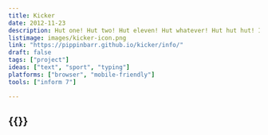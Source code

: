 ```yaml
---
title: Kicker
date: 2012-11-23
description: Hut one! Hut two! Hut eleven! Hut whatever! Hut hut hut! It’s game time, kicker! Taste the incomparable flavours of glory and defeat! Even a tied game perhaps! Play as the kicker on an American football team! Get used to life on the sidelines, kid!
listimage: images/kicker-icon.png
link: "https://pippinbarr.github.io/kicker/info/"
draft: false
tags: ["project"]
ideas: ["text", "sport", "typing"]
platforms: ["browser", "mobile-friendly"]
tools: ["inform 7"]

---
```


## {{<param title >}}

